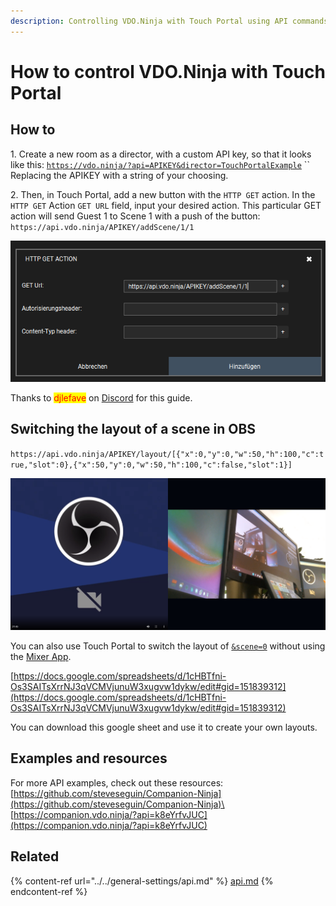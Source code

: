 ```yaml
---
description: Controlling VDO.Ninja with Touch Portal using API commands
---
```


# How to control VDO.Ninja with Touch Portal

## How to

1\. Create a new room as a director, with a custom API key, so that it looks like this: [`https://vdo.ninja/?api=APIKEY&director=TouchPortalExample`](https://vdo.ninja/?api=APIKEY\&director=TouchPortalExample) `` \
Replacing the APIKEY with a string of your choosing.&#x20;

2\. Then, in Touch Portal, add a new button with the `HTTP GET` action. In the `HTTP GET` Action `GET URL` field, input your desired action. This particular GET action will send Guest 1 to Scene 1 with a push of the button:\
`https://api.vdo.ninja/APIKEY/addScene/1/1`

![](<../../.gitbook/assets/image (109) (1) (1).png>)

Thanks to <mark style="color:red;">djlefave</mark> on [Discord](https://discord.vdo.ninja/) for this guide.

## Switching the layout of a scene in OBS

`https://api.vdo.ninja/APIKEY/layout/[{"x":0,"y":0,"w":50,"h":100,"c":true,"slot":0},{"x":50,"y":0,"w":50,"h":100,"c":false,"slot":1}]`

![](<../../.gitbook/assets/image (11).png>)

You can also use Touch Portal to switch the layout of [`&scene=0`](../../advanced-settings/view-parameters/scene.md) without using the [Mixer App](../../steves-helper-apps/mixer-app.md).

[https://docs.google.com/spreadsheets/d/1cHBTfni-Os3SAITsXrrNJ3qVCMVjunuW3xugvw1dykw/edit#gid=151839312](https://docs.google.com/spreadsheets/d/1cHBTfni-Os3SAITsXrrNJ3qVCMVjunuW3xugvw1dykw/edit#gid=151839312)

You can download this google sheet and use it to create your own layouts.

## Examples and resources

For more API examples, check out these resources:\
[https://github.com/steveseguin/Companion-Ninja](https://github.com/steveseguin/Companion-Ninja)\
[https://companion.vdo.ninja/?api=k8eYrfvJUC](https://companion.vdo.ninja/?api=k8eYrfvJUC)

## Related

{% content-ref url="../../general-settings/api.md" %}
[api.md](../../general-settings/api.md)
{% endcontent-ref %}
